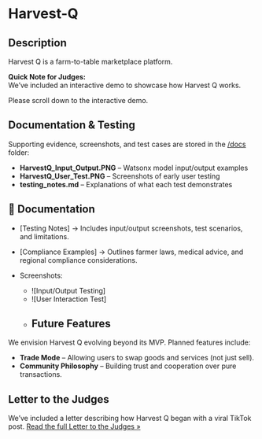 # Harvest-Q
## Description
Harvest Q is a farm-to-table marketplace platform.

**Quick Note for Judges:**  
We’ve included an interactive demo  to showcase how Harvest Q works.  

Please scroll down to the interactive demo. 

## Documentation & Testing
Supporting evidence, screenshots, and test cases are stored in the [/docs](/docs) folder:
- **HarvestQ_Input_Output.PNG** – Watsonx model input/output examples
- **HarvestQ_User_Test.PNG** – Screenshots of early user testing
- **testing_notes.md** – Explanations of what each test demonstrates
## 📂 Documentation

- [Testing Notes] 
  → Includes input/output screenshots, test scenarios, and limitations.  

- [Compliance Examples]
  → Outlines farmer laws, medical advice, and regional compliance considerations.  

- Screenshots:  
  - ![Input/Output Testing]  
  - ![User Interaction Test]
  - ## Future Features
We envision Harvest Q evolving beyond its MVP. Planned features include:
- **Trade Mode** – Allowing users to swap goods and services (not just sell).
- **Community Philosophy** – Building trust and cooperation over pure transactions.

## Letter to the Judges
We’ve included a letter describing how Harvest Q began with a viral TikTok post. 
[Read the full Letter to the Judges »](letter_to_judges.md)



